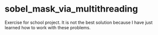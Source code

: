 # sobel_mask_via_multithreading
Exercise for school project. It is not the best solution because I have just learned how to work with these problems.
